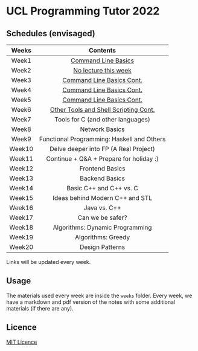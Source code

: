 # UCL Programming Tutor 2022

## Schedules (envisaged)

| Weeks | Contents |
| :---: | :------: |
| Week1 | [Command Line Basics](./weeks/week1/note.md) |
| Week2 | [No lecture this week](./weeks/week2/note.md) |
| Week3 | [Command Line Basics Cont.](./weeks/week3-5/note.md) |
| Week4 | [Command Line Basics Cont.](./weeks/week3-5/note.md) |
| Week5 | [Command Line Basics Cont.](./weeks/week3-5/note.md) |
| Week6 | [Other Tools and Shell Scripting Cont.](./weeks/week6/note.md) |
| Week7 | Tools for C (and other languages) |
| Week8 | Network Basics |
| Week9 | Functional Programming: Haskell and Others |
| Week10 | Delve deeper into FP (A Real Project) |
| Week11 | Continue + Q&A + Prepare for holiday :) |
| Week12 | Frontend Basics |
| Week13 | Backend Basics |
| Week14 | Basic C++ and C++ vs. C |
| Week15 | Ideas behind Modern C++ and STL |
| Week16 | Java vs. C++ |
| Week17 | Can we be safer? |
| Week18 | Algorithms: Dynamic Programming |
| Week19 | Algorithms: Greedy |
| Week20 | Design Patterns |

Links will be updated every week.

## Usage

The materials used every week are inside the `weeks` folder. Every week, we have a markdown and pdf version of the notes with some additional materials (if there are any).

## Licence

[MIT Licence](./LICENSE)